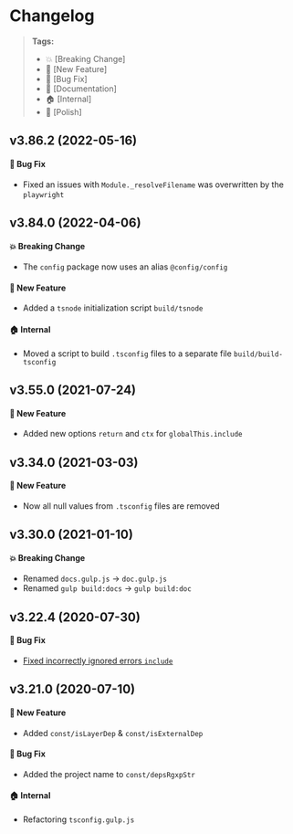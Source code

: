 Changelog
=========

> **Tags:**
> - :boom:       [Breaking Change]
> - :rocket:     [New Feature]
> - :bug:        [Bug Fix]
> - :memo:       [Documentation]
> - :house:      [Internal]
> - :nail_care:  [Polish]

## v3.86.2 (2022-05-16)

#### :bug: Bug Fix

* Fixed an issues with `Module._resolveFilename` was overwritten by the `playwright`

## v3.84.0 (2022-04-06)

#### :boom: Breaking Change

* The `config` package now uses an alias `@config/config`

#### :rocket: New Feature

* Added a `tsnode` initialization script `build/tsnode`

#### :house: Internal

* Moved a script to build `.tsconfig` files to a separate file `build/build-tsconfig`

## v3.55.0 (2021-07-24)

#### :rocket: New Feature

* Added new options `return` and `ctx` for `globalThis.include`

## v3.34.0 (2021-03-03)

#### :rocket: New Feature

* Now all null values from `.tsconfig` files are removed

## v3.30.0 (2021-01-10)

#### :boom: Breaking Change

* Renamed `docs.gulp.js` -> `doc.gulp.js`
* Renamed `gulp build:docs` -> `gulp build:doc`

## v3.22.4 (2020-07-30)

#### :bug: Bug Fix

* [Fixed incorrectly ignored errors `include`](https://github.com/V4Fire/Core/pull/121)

## v3.21.0 (2020-07-10)

#### :rocket: New Feature

* Added `const/isLayerDep` & `const/isExternalDep`

#### :bug: Bug Fix

* Added the project name to `const/depsRgxpStr`

#### :house: Internal

* Refactoring `tsconfig.gulp.js`
